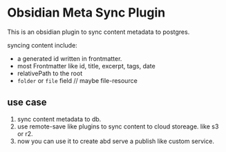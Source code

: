 # Obsidian Meta Sync Plugin

This is an obsidian plugin to sync content metadata to postgres.

syncing content include:
- a generated id written in frontmatter.
- most Frontmatter like id, title, excerpt, tags, date
- relativePath to the root
- `folder` or `file` field // maybe file-resource


## use case
1. sync content metadata to db.
2. use remote-save like plugins to sync content to cloud storeage. like s3 or r2.
3. now you can use it to create abd serve a publish like custom service.
